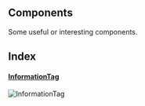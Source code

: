 ## Components

Some useful or interesting components.

## Index
#### [InformationTag](./InformationTag)
![InformationTag](./InformationTag/assets/InformationTagFull)
